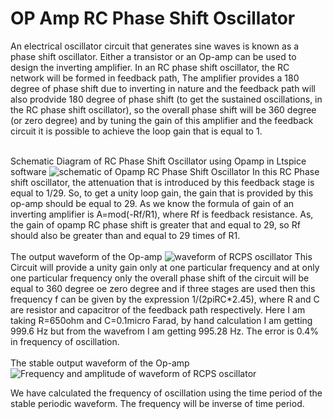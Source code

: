 # OP Amp RC Phase Shift Oscillator
An electrical oscillator circuit that generates sine waves is known as a phase shift oscillator. Either a transistor or an Op-amp can be used to design the inverting amplifier. In an RC phase shift oscillator, the RC network will be formed in feedback path, The amplifier provides a 180 degree of phase shift due to inverting in nature and the feedback path will also prodvide 180 degree of phase shift (to get the sustained oscillations, in the RC phase shift oscillator), so the overall phase shift will be 360 degree (or zero degree) and by tuning the gain of this amplifier and the feedback circuit it is possible to achieve the loop gain that is equal to 1. <br><br>  

Schematic Diagram of RC Phase Shift Oscillator using Opamp in Ltspice software
![schematic of Opamp RC Phase Shift Oscillator](https://user-images.githubusercontent.com/111141190/192093672-fcbfaab0-7fb2-45b8-a96f-73c853352f88.jpg)
In this RC Phase shift oscillator, the attenuation that is introduced by this feedback stage is equal to 1/29. So, to get a unity loop gain, the gain that is provided by this op-amp should be equal to 29. As we know the formula of gain of an inverting amplifier is A=mod(-Rf/R1), where Rf is feedback resistance. As, the gain of opamp RC phase shift is greater that and equal to 29, so Rf should also be greater than and equal to 29 times of R1.
<br><br>
The output waveform of the Op-amp
![waveform of RCPS oscillator](https://user-images.githubusercontent.com/111141190/192093662-e5f0101d-8c0d-42de-90a4-f107c41450ad.jpg)
This Circuit will provide a unity gain only at one particular frequency and at only one particular frequency only the overall phase shift of the circuit will be equal to 360 degree oe zero degree and if three stages are used then this frequency f can be given by the expression 1/(2piRC*2.45), where R and C are resistor and capacitror of the feedback path respectively. Here I am taking R=650ohm and C=0.1micro Farad, by hand calculation I am getting 999.6 Hz but from the wavefrom I am getting 995.28 Hz. The error is 0.4% in frequency of oscillation.
<br><br>
The stable output waveform of the Op-amp
![Frequency and amplitude of waveform of RCPS oscillator](https://user-images.githubusercontent.com/111141190/192093646-6ddf4d81-79f4-4133-83e1-a5e23d8ce24a.jpg)

 We have calculated the frequency of oscillation using the time period of the stable periodic waveform. The frequency will be inverse of time period.
